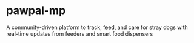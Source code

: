 # pawpal-mp
A community-driven platform to track, feed, and care for stray dogs with real-time updates from feeders and smart food dispensers
